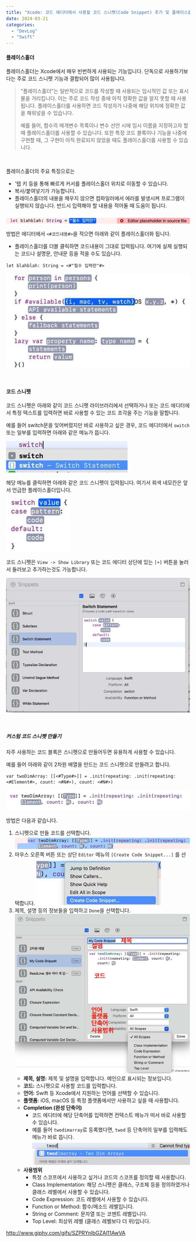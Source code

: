 ```yaml
---
title: "Xcode: 코드 에디터에서 사용할 코드 스니펫(Code Snippet) 추가 및 플레이스홀더 만들기"
date: 2024-03-21
categories: 
  - "DevLog"
  - "Swift"
---
```


#### **플레이스홀더**

플레이스홀더는 Xcode에서 매우 빈번하게 사용되는 기능입니다. 단독으로 사용하기보다는 주로 코드 스니펫 기능과 결합되어 많이 사용됩니다.

> "플레이스홀더"는 일반적으로 코드를 작성할 때 사용되는 임시적인 값 또는 표시물을 가리킵니다. 이는 주로 코드 작성 중에 아직 정확한 값을 알지 못할 때 사용됩니다. 플레이스홀더를 사용하면 코드 작성자가 나중에 해당 위치에 정확한 값을 채워넣을 수 있습니다.
> 
> 예를 들어, 함수의 매개변수 목록이나 변수 선언 시에 임시 이름을 지정하고자 할 때 플레이스홀더를 사용할 수 있습니다. 또한 특정 코드 블록이나 기능을 나중에 구현할 때, 그 구현이 아직 완료되지 않았을 때도 플레이스홀더를 사용할 수 있습니다.

 

플레이스홀더의 주요 특징으로는

- '탭 키 등을 통해 빠르게 커서를 플레이스홀더 위치로 이동할 수 있습니다.
- 복사/붙여넣기가 가능합니다.
- 플레이스홀더의 내용을 채우지 않으면 컴파일러에서 에러를 발생시켜 프로그램이 실행되지 않습니다. 반드시 입력해야 할 내용을 적어둘 때 도움이 됩니다.

 ![](/assets/img/wp-content/uploads/2024/03/스크린샷-2024-03-21-오후-7.32.48-복사본.jpg)

방법은 에디터에서 `<#코드내용#>`을 적으면 아래와 같이 플레이스홀더화 됩니다.

- 플레이스홀더를 더블 클릭하면 코드내용이 그대로 입력됩니다. 여기에 실제 실행되는 코드나 설명문, 안내문 등을 적을 수도 있습니다.

```
let blahblah: String = <#"필수 입력란"#>
```

 ![](/assets/img/wp-content/uploads/2024/03/스크린샷-2024-03-21-오후-7.36.32-복사본.jpg)

 

#### **코드 스니펫**

코드 스니펫은 아래와 같이 코드 스니펫 라이브러리에서 선택하거나 또는 코드 에디터에서 특정 텍스트를 입력하면 바로 사용할 수 있는 코드 조각을 주는 기능을 말합니다.

예를 들어 switch문을 잊어버렸지만 바로 사용하고 싶은 경우, 코드 에디터에서 `switch` 또는 일부를 입력하면 아래와 같은 메뉴가 뜹니다.

 ![](/assets/img/wp-content/uploads/2024/03/스크린샷-2024-03-21-오후-7.38.23-복사본.jpg)

해당 메뉴를 클릭하면 아래와 같은 코드 스니펫이 입력됩니다. 여기서 회색 네모칸은 앞서 언급한 플레이스홀더입니다.

 ![](/assets/img/wp-content/uploads/2024/03/스크린샷-2024-03-21-오후-7.38.29-복사본.jpg)

코드 스니펫은 `View -> Show Library` 또는 코드 에디터 상단에 있는 `[+]` 버튼을 눌러서 둘러보고 추가하는것도 가능합니다.

 ![](/assets/img/wp-content/uploads/2024/03/스크린샷-2024-03-21-오후-7.39.41-복사본.jpg)

 

##### **커스텀 코드 스니펫 만들기**

자주 사용하는 코드 블록은 스니펫으로 만들어두면 유용하게 사용할 수 있습니다.

예를 들어 아래와 같이 2차원 배열을 만드는 코드 스니펫으로 만들려고 합니다.

```
var twoDimArray: [[<#Type#>]] = .init(repeating: .init(repeating: <#Element#>, count: <#N#>), count: <#N#>)
```

 ![](/assets/img/wp-content/uploads/2024/03/스크린샷-2024-03-21-오후-7.46.57-복사본.jpg)

방법은 다음과 같습니다.

1. 스니펫으로 만들 코드를 선택합니다.  ![](/assets/img/wp-content/uploads/2024/03/스크린샷-2024-03-21-오후-7.50.05-복사본.jpg)
2. 마우스 오른쪽 버튼 또는 상단 `Editor` 메뉴의 `[Create Code Snippet...]` 를 선택합니다.  ![](/assets/img/wp-content/uploads/2024/03/스크린샷-2024-03-21-오후-7.50.11-복사본.jpg)
3. 제목, 설명 등의 정보들을 입력하고 `Done`을 선택합니다.  ![](/assets/img/wp-content/uploads/2024/03/스크린샷-2024-03-21-오후-7.50.52-복사본.jpg)
    - **제목, 설명:** 제목 및 설명을 입력합니다. 메인으로 표시되는 정보입니다.
    - **코드:** 스니펫으로 사용할 코드를 입력합니다.
    - **언어:** Swift 등 Xcode에서 지원하는 언어를 선택할 수 있습니다.
    - **플랫폼**: iOS, macOS 등 특정 플랫폼에서만 사용하고 싶을 때 사용합니다.
    - **Completion (완성 단축어)**
        - 코드 에디터에 해당 단축어를 입력하면 컨텍스트 메뉴가 떠서 바로 사용할 수 있습니다.
        - 예를 들어 `twodimarray`로 등록했다면, `twod` 등 단축어의 일부를 입력해도 메뉴가 바로 뜹니다.  ![](/assets/img/wp-content/uploads/2024/03/스크린샷-2024-03-21-오후-7.51.39-복사본.jpg)
    - **사용범위**
        - 특정 스코프에서 사용하고 싶거나 코드의 스코프를 정의할 때 사용합니다.
        - Class Implementation: 해당 스니펫은 클래스, 구조체 등을 정의하였거나 클래스 레벨에서 사용할 수 있습니다.
        - Code Expression: 코드 레벨에서 사용할 수 있습니다.
        - Function or Method: 함수/메소드 레벨입니다.
        - String or Comment: 문자열 또는 코멘트 레벨입니다.
        - Top Level: 최상위 레벨 (클래스 레벨보다 더 위)입니다.

http://www.giphy.com/gifs/SZPRYnlbGZAl11AwVA
